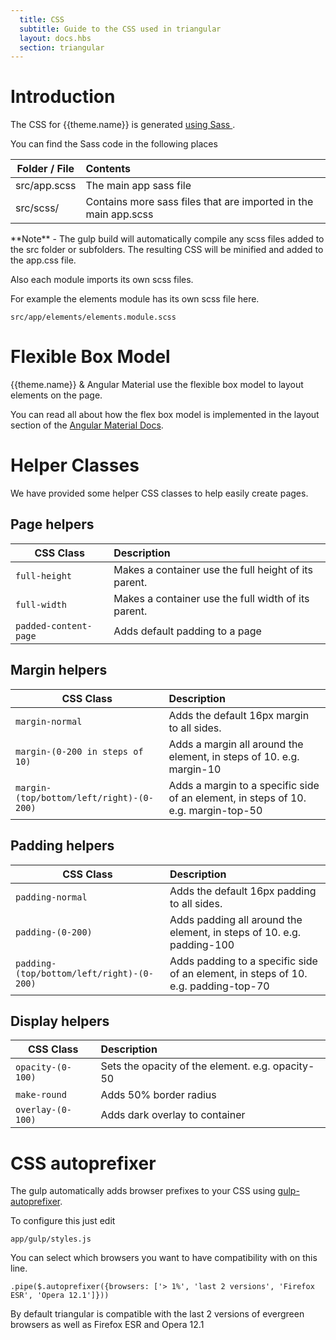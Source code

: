 ```yaml
---
  title: CSS
  subtitle: Guide to the CSS used in triangular
  layout: docs.hbs
  section: triangular
---
```


# Introduction

The CSS for {{theme.name}} is generated [using Sass ](http://sass-lang.com/).

You can find the Sass code in the following places

| Folder / File      | Contents                                                         |
| ------------------ | :--------------------------------------------------------------- |
| src/app.scss       | The main app sass file                                           |
| src/scss/          | Contains more sass files that are imported in the main app.scss  |

<div class="alert alert-info" role="alert">
    **Note** - The gulp build will automatically compile any scss files added to the src folder or subfolders.  The resulting CSS will be minified and added to the app.css file.
</div>

Also each module imports its own scss files.

For example the elements module has its own scss file here.

    src/app/elements/elements.module.scss

# Flexible Box Model

{{theme.name}} & Angular Material use the flexible box model to layout elements on the page.

You can read all about how the flex box model is implemented in the layout section of the [Angular Material Docs](https://material.angularjs.org).

# Helper Classes

We have provided some helper CSS classes to help easily create pages.

## Page helpers

|            CSS Class             |                     Description                      |
| -------------------------------- | :--------------------------------------------------- |
| <code>full-height</code>         | Makes a container use the full height of its parent. |
| <code>full-width</code>          | Makes a container use the full width of its parent.  |
| <code>padded-content-page</code> | Adds default padding to a page                       |

## Margin helpers

|                      CSS Class                       |                                    Description                                     |
| ---------------------------------------------------- | :--------------------------------------------------------------------------------- |
| <code>margin-normal</code>                           | Adds the default 16px margin to all sides.                                         |
| <code>margin-(0-200 in steps of 10)</code>           | Adds a margin all around the element, in steps of 10. e.g. margin-10               |
| <code>margin-(top/bottom/left/right)-(0-200)</code>  | Adds a margin to a specific side of an element, in steps of 10. e.g. margin-top-50 |

## Padding helpers

|                      CSS Class                       |                                    Description                                     |
| ---------------------------------------------------- | :--------------------------------------------------------------------------------- |
| <code>padding-normal</code>                          | Adds the default 16px padding to all sides.                                        |
| <code>padding-(0-200)</code>                         | Adds padding all around the element, in steps of 10. e.g. padding-100              |
| <code>padding-(top/bottom/left/right)-(0-200)</code> | Adds padding to a specific side of an element, in steps of 10. e.g. padding-top-70 |

## Display helpers

|          CSS Class           |                   Description                    |
| ---------------------------- | :----------------------------------------------- |
| <code>opacity-(0-100)</code> | Sets the opacity of the element. e.g. opacity-50 |
| <code>make-round</code>      | Adds 50% border radius                           |
| <code>overlay-(0-100)</code> | Adds dark overlay to container                   |


# CSS autoprefixer

The gulp automatically adds browser prefixes to your CSS using [gulp-autoprefixer](https://github.com/sindresorhus/gulp-autoprefixer).

To configure this just edit

    app/gulp/styles.js

You can select which browsers you want to have compatibility with on this line.

    .pipe($.autoprefixer({browsers: ['> 1%', 'last 2 versions', 'Firefox ESR', 'Opera 12.1']}))

By default triangular is compatible with the last 2 versions of evergreen browsers as well as Firefox ESR and Opera 12.1
